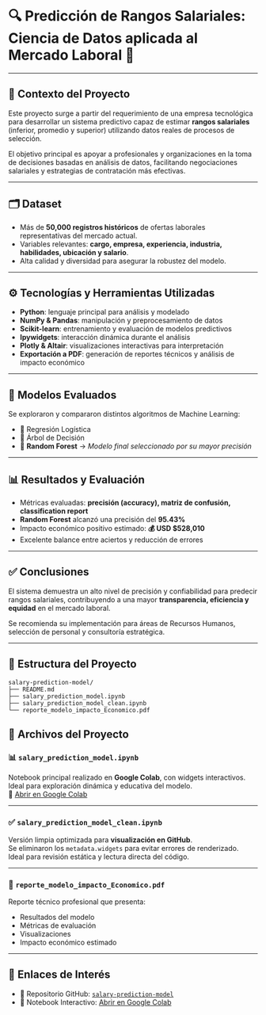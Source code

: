 # 🔍 Predicción de Rangos Salariales: Ciencia de Datos aplicada al Mercado Laboral 💼

---

## 📌 Contexto del Proyecto

Este proyecto surge a partir del requerimiento de una empresa tecnológica para desarrollar un sistema predictivo capaz de estimar **rangos salariales** (inferior, promedio y superior) utilizando datos reales de procesos de selección.

El objetivo principal es apoyar a profesionales y organizaciones en la toma de decisiones basadas en análisis de datos, facilitando negociaciones salariales y estrategias de contratación más efectivas.

---

## 🗂️ Dataset

- Más de **50,000 registros históricos** de ofertas laborales representativas del mercado actual.  
- Variables relevantes: **cargo, empresa, experiencia, industria, habilidades, ubicación y salario**.  
- Alta calidad y diversidad para asegurar la robustez del modelo.

---

## ⚙️ Tecnologías y Herramientas Utilizadas

- **Python**: lenguaje principal para análisis y modelado  
- **NumPy & Pandas**: manipulación y preprocesamiento de datos  
- **Scikit-learn**: entrenamiento y evaluación de modelos predictivos  
- **Ipywidgets**: interacción dinámica durante el análisis  
- **Plotly & Altair**: visualizaciones interactivas para interpretación  
- **Exportación a PDF**: generación de reportes técnicos y análisis de impacto económico

---

## 🧠 Modelos Evaluados

Se exploraron y compararon distintos algoritmos de Machine Learning:

- 🔹 Regresión Logística  
- 🔸 Árbol de Decisión  
- 🌲 **Random Forest** → *Modelo final seleccionado por su mayor precisión*

---

## 📊 Resultados y Evaluación

- Métricas evaluadas: **precisión (accuracy), matriz de confusión, classification report**  
- **Random Forest** alcanzó una precisión del **95.43%**  
- Impacto económico positivo estimado: **💰 USD $528,010**  
- Excelente balance entre aciertos y reducción de errores

---

## ✅ Conclusiones

El sistema demuestra un alto nivel de precisión y confiabilidad para predecir rangos salariales, contribuyendo a una mayor **transparencia, eficiencia y equidad** en el mercado laboral.

Se recomienda su implementación para áreas de Recursos Humanos, selección de personal y consultoría estratégica.

---

## 📂 Estructura del Proyecto

```
salary-prediction-model/
├── README.md
├── salary_prediction_model.ipynb
├── salary_prediction_model_clean.ipynb
└── reporte_modelo_impacto_Economico.pdf
```

## 📂 Archivos del Proyecto

### 📊 `salary_prediction_model.ipynb`
Notebook principal realizado en **Google Colab**, con widgets interactivos.  
Ideal para exploración dinámica y educativa del modelo.  
🔗 [Abrir en Google Colab](https://colab.research.google.com/drive/1hMMbVlPv8VqgCGqm8JjV4my9uLKNTrRo?usp=sharing)

---

### ✅ `salary_prediction_model_clean.ipynb`
Versión limpia optimizada para **visualización en GitHub**.  
Se eliminaron los `metadata.widgets` para evitar errores de renderizado.  
Ideal para revisión estática y lectura directa del código.

---

### 📄 `reporte_modelo_impacto_Economico.pdf`
Reporte técnico profesional que presenta:  
- Resultados del modelo  
- Métricas de evaluación  
- Visualizaciones  
- Impacto económico estimado

---

## 🔗 Enlaces de Interés

- 📂 Repositorio GitHub: [`salary-prediction-model`](https://github.com/c-e-leiva/salary-prediction-model)  
- 🧪 Notebook Interactivo: [Abrir en Google Colab](https://colab.research.google.com/drive/1hMMbVlPv8VqgCGqm8JjV4my9uLKNTrRo?usp=sharing)
